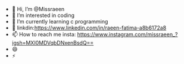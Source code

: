 - 👋 Hi, I’m @Missraeen
- 👀 I’m interested in coding 
- 🌱 I’m currently learning c programming 
- 💞️ linkdin:https://www.linkedin.com/in/raeen-fatima-a8b6172a8
- 📫 How to reach me insta: https://www.instagram.com/missraeen_?igsh=MXI0MDVqbDNxenBsdQ==
- 😄 
- ⚡

<!---
Missraeen/Missraeen is a ✨ special ✨ repository because its `README.md` (this file) appears on your GitHub profile.
You can click the Preview link to take a look at your changes.
--->
